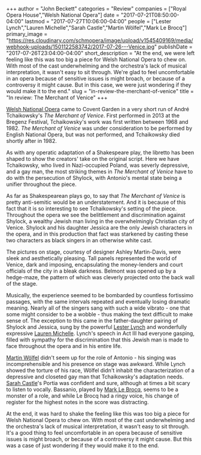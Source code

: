 +++
author = "John Beckett"
categories = "Review"
companies = ["Royal Opera House","Welsh National Opera"]
date = "2017-07-21T08:50:00-04:00"
lastmod = "2017-07-27T10:06:00-04:00"
people = ["Lester Lynch","Lauren Michelle","Sarah Castle","Martin Wölfel","Mark Le Brocq"]
primary_image = "https://res.cloudinary.com/schmopera/image/upload/v1545409169/media/webhook-uploads/1501122583742/2017-07-26---Venice.jpg"
publishDate = "2017-07-26T23:04:00-04:00"
short_description = "At the end, we were left feeling like this was too big a piece for Welsh National Opera to chew on. With most of the cast underwhelming and the orchestra&#039;s lack of musical interpretation, it wasn&#039;t easy to sit through. We&#039;re glad to feel uncomfortable in an opera because of sensitive issues is might broach, or because of a controversy it might cause. But in this case, we were just wondering if they would make it to the end."
slug = "in-review-the-merchant-of-venice"
title = "In review: The Merchant of Venice"
+++

[Welsh National Opera](/scene/companies/welsh-national-opera/) came to Covent Garden in a very short run of André Tchaikowsky's *The Merchant of Venice*. First performed in 2013 at the Bregenz Festival, Tchaikowsky's work was first written between 1968 and 1982. *The Merchant of Venice* was under consideration to be performed by English National Opera, but was not performed, and Tchaikowsky died shortly after in 1982. 

As with any operatic adaptation of a Shakespeare play, the libretto has been shaped to show the creators' take on the original script. Here we have Tchaikowsky, who lived in Nazi-occupied Poland, was severly depressive, and a gay man, the most striking themes in *The Merchant of Venice* have to do with the persecution of Shylock, with Antonio's mental state being a unifier throughout the piece.

As far as Shakespearean plays go, to say that *The Merchant of Venice* is pretty anti-semitic would be an understatement. And it is because of this fact that it is so interesting to see Tchaikowsky's setting of the piece. Throughout the opera we see the belittlement and discrimination against Shylock, a wealthy Jewish man living in the overwhelmingly Christian city of Venice. Shylock and his daughter Jessica are the only Jewish characters in the opera, and in this production that fact was starkened by casting these two characters as black singers in an otherwise white cast.

The pictures on stage, courtesy of designer Ashley Martin-Davis, were sleek and aesthetically pleasing. Tall panels represented the world of Venice, dark and imposing, encapsulating the money-lenders and court officials of the city in a bleak darkness. Belmont was opened up by a hedge-maze, the pattern of which was cleverly projected onto the back wall of the stage.

Musically, the experience seemed to be bombarded by countless fortissimo passages, with the same intervals repeated and eventually losing dramatic meaning. Nearly all of the singers sang with such a wide vibrato - one that some might consider to be a wobble - thus making the text difficult to make sense of. The exception to this came in the father-daughter pairing of Shylock and Jessica, sung by the powerful [Lester Lynch](/scene/people/lester-lynch/) and wonderfully expressive [Lauren Michelle](/scene/people/lauren-michelle/). Lynch's speech in Act III had everyone gasping, filled with sympathy for the discrimination that this Jewish man is made to face throughout the opera and in his entire life.

[Martin Wölfel](/scene/people/martin-wolfel/) didn't seem up for the role of Antonio - his singing was incomprehensible and his presence on stage was awkward. While Lynch showed the torture of his race, Wölfel didn't inhabit the characterization of a depressive and closeted gay man that Tchaikowsky's adaptation needs. [Sarah Castle](/scene/people/sarah-castle/)'s Portia was confident and sure, although at times a bit scary to listen to vocally. Bassanio, played by [Mark Le Brocq](/scene/people/mark-le-brocq/), seems to be a monster of a role, and while Le Brocq had a ringy voice, his change of register for the highest notes in the score was distracting.

At the end, it was hard to shake the feeling like this was too big a piece for Welsh National Opera to chew on. With most of the cast underwhelming and the orchestra's lack of musical interpretation, it wasn't easy to sit through. It's a good thing to feel uncomfortable in an opera because of sensitive issues is might broach, or because of a controversy it might cause. But this was a case of just wondering if they would make it to the end.
